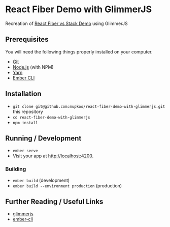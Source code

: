 # React Fiber Demo with GlimmerJS

Recreation of [React Fiber vs Stack Demo](https://claudiopro.github.io/react-fiber-vs-stack-demo/) 
using GlimmerJS

## Prerequisites

You will need the following things properly installed on your computer.

* [Git](https://git-scm.com/)
* [Node.js](https://nodejs.org/) (with NPM)
* [Yarn](https://yarnpkg.com/en/)
* [Ember CLI](https://ember-cli.com/)

## Installation

* `git clone git@github.com:mupkoo/react-fiber-demo-with-glimmerjs.git` this repository
* `cd react-fiber-demo-with-glimmerjs`
* `npm install`

## Running / Development

* `ember serve`
* Visit your app at [http://localhost:4200](http://localhost:4200).

### Building

* `ember build` (development)
* `ember build --environment production` (production)

## Further Reading / Useful Links

* [glimmerjs](http://github.com/tildeio/glimmer/)
* [ember-cli](https://ember-cli.com/)
